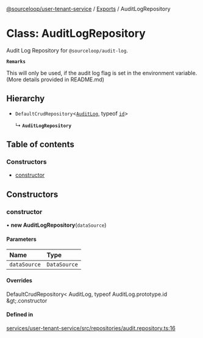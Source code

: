 [@sourceloop/user-tenant-service](../README.md) / [Exports](../modules.md) / AuditLogRepository

# Class: AuditLogRepository

Audit Log Repository for `@sourceloop/audit-log`.

**`Remarks`**

This will only be used, if the audit log flag is set in the environment variable. (More details provided in README.md)

## Hierarchy

- `DefaultCrudRepository`<[`AuditLog`](AuditLog.md), typeof [`id`](AuditLog.md#id)\>

  ↳ **`AuditLogRepository`**

## Table of contents

### Constructors

- [constructor](AuditLogRepository.md#constructor)

## Constructors

### constructor

• **new AuditLogRepository**(`dataSource`)

#### Parameters

| Name | Type |
| :------ | :------ |
| `dataSource` | `DataSource` |

#### Overrides

DefaultCrudRepository&lt;
  AuditLog,
  typeof AuditLog.prototype.id
\&gt;.constructor

#### Defined in

[services/user-tenant-service/src/repositories/audit.repository.ts:16](https://github.com/sourcefuse/loopback4-microservice-catalog/blob/00e854d46/services/user-tenant-service/src/repositories/audit.repository.ts#L16)
